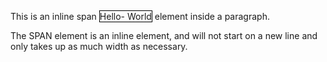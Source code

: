 <!DOCTYPE html>
<html>
<body>

<p>This is an inline span <span style="border: 1px solid black">Hello- World</span> element inside a paragraph.</p>

<p>The SPAN element is an inline element, and will not start on a new line and only takes up as much width as necessary.</p>

</body>
</html>
